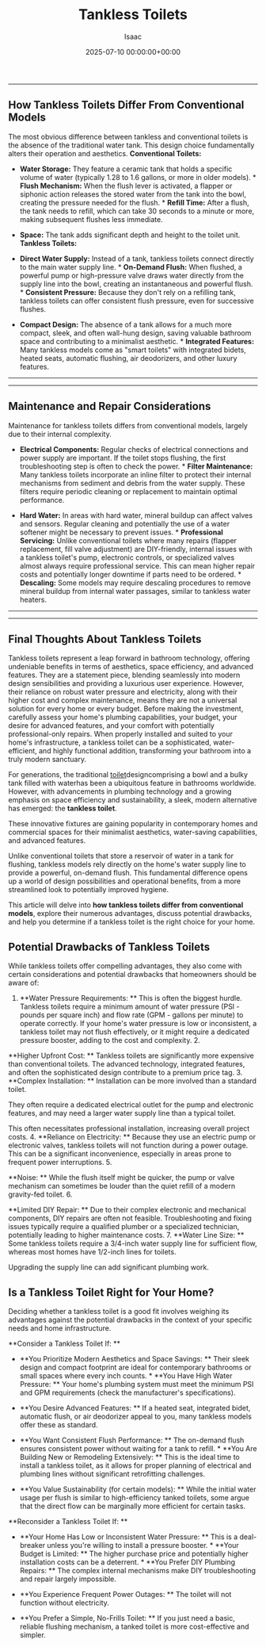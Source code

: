 ﻿---
title: Tankless Toilets
description: For generations, the traditional toilet designcomprising a bowl and a bulky tank filled with waterhas been a ubiquitous feature in bathrooms worldwide.
slug: /tankless-toilets/
date: 2025-07-10 00:00:00+00:00
lastmod: 2025-07-10 00:00:00+03:00
author: Isaac
categories:

- Home Improvement

- Plumbing
tags:

- home-improvement

- tankle

- toilet
layout: post
---
---

## How Tankless Toilets Differ From Conventional Models
The most obvious difference between tankless and conventional toilets is the absence of the traditional water tank. This design choice fundamentally alters their operation and aesthetics.
**Conventional Toilets:**

* **Water Storage:** They feature a ceramic tank that holds a specific volume of water (typically 1.28 to 1.6 gallons, or more in older models). * **Flush Mechanism:** When the flush lever is activated, a flapper or siphonic action releases the stored water from the tank into the bowl, creating the pressure needed for the flush. * **Refill Time:** After a flush, the tank needs to refill, which can take 30 seconds to a minute or more, making subsequent flushes less immediate.

* **Space:** The tank adds significant depth and height to the toilet unit.
**Tankless Toilets:**

* **Direct Water Supply:** Instead of a tank, tankless toilets connect directly to the main water supply line. * **On-Demand Flush:** When flushed, a powerful pump or high-pressure valve draws water directly from the supply line into the bowl, creating an instantaneous and powerful flush. * **Consistent Pressure:** Because they don't rely on a refilling tank, tankless toilets can offer consistent flush pressure, even for successive flushes.

* **Compact Design:** The absence of a tank allows for a much more compact, sleek, and often wall-hung design, saving valuable bathroom space and contributing to a minimalist aesthetic. * **Integrated Features:** Many tankless models come as "smart toilets" with integrated bidets, heated seats, automatic flushing, air deodorizers, and other luxury features.
---
---

## Maintenance and Repair Considerations
Maintenance for tankless toilets differs from conventional models, largely due to their internal complexity.

* **Electrical Components:** Regular checks of electrical connections and power supply are important. If the toilet stops flushing, the first troubleshooting step is often to check the power. * **Filter Maintenance:** Many tankless toilets incorporate an inline filter to protect their internal mechanisms from sediment and debris from the water supply. These filters require periodic cleaning or replacement to maintain optimal performance.

* **Hard Water:** In areas with hard water, mineral buildup can affect valves and sensors. Regular cleaning and potentially the use of a water softener might be necessary to prevent issues. * **Professional Servicing:** Unlike conventional toilets where many repairs (flapper replacement, fill valve adjustment) are DIY-friendly, internal issues with a tankless toilet's pump, electronic controls, or specialized valves almost always require professional service.
This can mean higher repair costs and potentially longer downtime if parts need to be ordered. * **Descaling:** Some models may require descaling procedures to remove mineral buildup from internal water passages, similar to tankless water heaters.
---
---

## Final Thoughts About Tankless Toilets
Tankless toilets represent a leap forward in bathroom technology, offering undeniable benefits in terms of aesthetics, space efficiency, and advanced features. They are a statement piece, blending seamlessly into modern design sensibilities and providing a luxurious user experience. However, their reliance on robust water pressure and electricity, along with their higher cost and complex maintenance, means they are not a universal solution for every home or every budget.
Before making the investment, carefully assess your home's plumbing capabilities, your budget, your desire for advanced features, and your comfort with potentially professional-only repairs. When properly installed and suited to your home's infrastructure, a tankless toilet can be a sophisticated, water-efficient, and highly functional addition, transforming your bathroom into a truly modern sanctuary.

For generations, the traditional [toilet](https://pestpolicy.com/high-end-toilet-brands/)designcomprising a bowl and a bulky tank filled with waterhas been a ubiquitous feature in bathrooms worldwide. However, with advancements in plumbing technology and a growing emphasis on space efficiency and sustainability, a sleek, modern alternative has emerged: the **tankless toilet**.

These innovative fixtures are gaining popularity in contemporary homes and commercial spaces for their minimalist aesthetics, water-saving capabilities, and advanced features.

Unlike conventional toilets that store a reservoir of water in a tank for flushing, tankless models rely directly on the home's water supply line to provide a powerful, on-demand flush. This fundamental difference opens up a world of design possibilities and operational benefits, from a more streamlined look to potentially improved hygiene.

This article will delve into **how tankless toilets differ from conventional models**, explore their numerous advantages, discuss potential drawbacks, and help you determine if a tankless toilet is the right choice for your home.

##  Potential Drawbacks of Tankless Toilets

While tankless toilets offer compelling advantages, they also come with certain considerations and potential drawbacks that homeowners should be aware of:

1. **Water Pressure Requirements: ** This is often the biggest hurdle. Tankless toilets require a minimum amount of water pressure (PSI - pounds per square inch) and flow rate (GPM - gallons per minute) to operate correctly. If your home's water pressure is low or inconsistent, a tankless toilet may not flush effectively, or it might require a dedicated pressure booster, adding to the cost and complexity. 2.

**Higher Upfront Cost: ** Tankless toilets are significantly more expensive than conventional toilets. The advanced technology, integrated features, and often the sophisticated design contribute to a premium price tag. 3. **Complex Installation: ** Installation can be more involved than a standard toilet.

They often require a dedicated electrical outlet for the pump and electronic features, and may need a larger water supply line than a typical toilet.

This often necessitates professional installation, increasing overall project costs. 4. **Reliance on Electricity: ** Because they use an electric pump or electronic valves, tankless toilets will not function during a power outage. This can be a significant inconvenience, especially in areas prone to frequent power interruptions. 5.

**Noise: ** While the flush itself might be quicker, the pump or valve mechanism can sometimes be louder than the quiet refill of a modern gravity-fed toilet. 6.

**Limited DIY Repair: ** Due to their complex electronic and mechanical components, DIY repairs are often not feasible. Troubleshooting and fixing issues typically require a qualified plumber or a specialized technician, potentially leading to higher maintenance costs. 7. **Water Line Size: ** Some tankless toilets require a 3/4-inch water supply line for sufficient flow, whereas most homes have 1/2-inch lines for toilets.

Upgrading the supply line can add significant plumbing work.

##  Is a Tankless Toilet Right for Your Home?

Deciding whether a tankless toilet is a good fit involves weighing its advantages against the potential drawbacks in the context of your specific needs and home infrastructure.

**Consider a Tankless Toilet If: **

* **You Prioritize Modern Aesthetics and Space Savings: ** Their sleek design and compact footprint are ideal for contemporary bathrooms or small spaces where every inch counts. * **You Have High Water Pressure: ** Your home's plumbing system must meet the minimum PSI and GPM requirements (check the manufacturer's specifications).

* **You Desire Advanced Features: ** If a heated seat, integrated bidet, automatic flush, or air deodorizer appeal to you, many tankless models offer these as standard.

* **You Want Consistent Flush Performance: ** The on-demand flush ensures consistent power without waiting for a tank to refill. * **You Are Building New or Remodeling Extensively: ** This is the ideal time to install a tankless toilet, as it allows for proper planning of electrical and plumbing lines without significant retrofitting challenges.

* **You Value Sustainability (for certain models): ** While the initial water usage per flush is similar to high-efficiency tanked toilets, some argue that the direct flow can be marginally more efficient for certain tasks.

**Reconsider a Tankless Toilet If: **

* **Your Home Has Low or Inconsistent Water Pressure: ** This is a deal-breaker unless you're willing to install a pressure booster. * **Your Budget is Limited: ** The higher purchase price and potentially higher installation costs can be a deterrent. * **You Prefer DIY Plumbing Repairs: ** The complex internal mechanisms make DIY troubleshooting and repair largely impossible.

* **You Experience Frequent Power Outages: ** The toilet will not function without electricity.

* **You Prefer a Simple, No-Frills Toilet: ** If you just need a basic, reliable flushing mechanism, a tanked toilet is more cost-effective and simpler.

